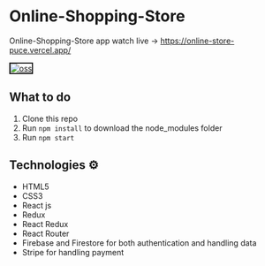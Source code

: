 # Online-Shopping-Store

Online-Shopping-Store app watch live -> https://online-store-puce.vercel.app/

<a href="https://ibb.co/FYdYjMd"><img src="https://i.ibb.co/4S0S5G0/oss.jpg" alt="oss" border="2px soild black"></a>

## What to do  
1. Clone this repo     
2. Run `npm install` to download the node_modules folder   
3. Run `npm start`
   
## Technologies ⚙️   
 
* HTML5   
* CSS3 
* React js
* Redux
* React Redux
* React Router
* Firebase and Firestore for both authentication and handling data
* Stripe for handling payment 
